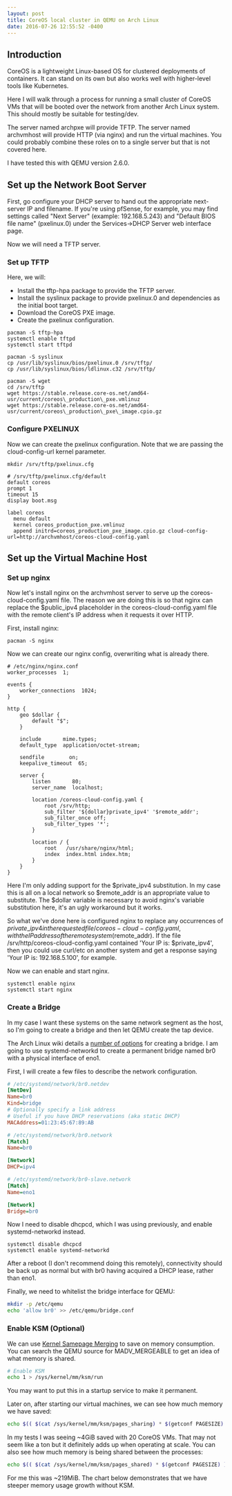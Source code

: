 ```yaml
---
layout: post
title: CoreOS local cluster in QEMU on Arch Linux
date: 2016-07-26 12:55:52 -0400
---
```


Introduction
------------

CoreOS is a lightweight Linux-based OS for clustered deployments of containers. It can stand on its own but also works well with higher-level tools like Kubernetes.

Here I will walk through a process for running a small cluster of CoreOS VMs that will be booted over the network from another Arch Linux system. This should mostly be suitable for testing/dev.

The server named archpxe will provide TFTP. The server named archvmhost will provide HTTP (via nginx) and run the virtual machines. You could probably combine these roles on to a single server but that is not covered here.

I have tested this with QEMU version 2.6.0.

Set up the Network Boot Server
------------------------------

First, go configure your DHCP server to hand out the appropriate next-server IP and filename. If you're using pfSense, for example, you may find settings called "Next Server" (example: 192.168.5.243) and "Default BIOS file name" (pxelinux.0) under the Services-&gt;DHCP Server web interface page.

Now we will need a TFTP server.

### Set up TFTP

Here, we will:

-   Install the tftp-hpa package to provide the TFTP server.
-   Install the syslinux package to provide pxelinux.0 and dependencies as the initial boot target.
-   Download the CoreOS PXE image.
-   Create the pxelinux configuration.

```
pacman -S tftp-hpa
systemctl enable tftpd
systemctl start tftpd

pacman -S syslinux
cp /usr/lib/syslinux/bios/pxelinux.0 /srv/tftp/
cp /usr/lib/syslinux/bios/ldlinux.c32 /srv/tftp/

pacman -S wget
cd /srv/tftp
wget https://stable.release.core-os.net/amd64-usr/current/coreos\_production\_pxe.vmlinuz
wget https://stable.release.core-os.net/amd64-usr/current/coreos\_production\_pxe\_image.cpio.gz
```

### Configure PXELINUX

Now we can create the pxelinux configuration. Note that we are passing the cloud-config-url kernel parameter.

```
mkdir /srv/tftp/pxelinux.cfg
```
```
# /srv/tftp/pxelinux.cfg/default
default coreos
prompt 1
timeout 15
display boot.msg

label coreos
  menu default
  kernel coreos_production_pxe.vmlinuz
  append initrd=coreos_production_pxe_image.cpio.gz cloud-config-url=http://archvmhost/coreos-cloud-config.yaml
```

Set up the Virtual Machine Host
-------------------------------

### Set up nginx

Now let's install nginx on the archvmhost server to serve up the coreos-cloud-config.yaml file. The reason we are doing this is so that nginx can replace the $public\_ipv4 placeholder in the coreos-cloud-config.yaml file with the remote client's IP address when it requests it over HTTP.

First, install nginx:

```
pacman -S nginx
```

Now we can create our nginx config, overwriting what is already there.

```
# /etc/nginx/nginx.conf
worker_processes  1;

events {
    worker_connections  1024;
}

http {
    geo $dollar {
        default "$";
    }

    include       mime.types;
    default_type  application/octet-stream;

    sendfile        on;
    keepalive_timeout  65;

    server {
        listen       80;
        server_name  localhost;

        location /coreos-cloud-config.yaml {
            root /srv/http;
            sub_filter '${dollar}private_ipv4' '$remote_addr';
            sub_filter_once off;
            sub_filter_types '*';
        }

        location / {
            root   /usr/share/nginx/html;
            index  index.html index.htm;
        }
    }
}
```

Here I'm only adding support for the $private\_ipv4 substitution. In my case this is all on a local network so $remote\_addr is an appropriate value to substitute. The $dollar variable is necessary to avoid nginx's variable substitution here, it's an ugly workaround but it works.

So what we've done here is configured nginx to replace any occurrences of $private\_ipv4 in the requested file /coreos-cloud-config.yaml, with the IP address of the remote system ($remote\_addr). If the file /srv/http/coreos-cloud-config.yaml contained 'Your IP is: $private\_ipv4', then you could use curl/etc on another system and get a response saying 'Your IP is: 192.168.5.100', for example.

Now we can enable and start nginx.

```
systemctl enable nginx
systemctl start nginx
```

### Create a Bridge

In my case I want these systems on the same network segment as the host, so I'm going to create a bridge and then let QEMU create the tap device.

The Arch Linux wiki details a [number of options](https://wiki.archlinux.org/index.php/Network_bridge) for creating a bridge.
I am going to use systemd-networkd to create a permanent bridge named br0 with a physical interface of eno1.

First, I will create a few files to describe the network configuration.

```ini
# /etc/systemd/network/br0.netdev
[NetDev]
Name=br0
Kind=bridge
# Optionally specify a link address
# Useful if you have DHCP reservations (aka static DHCP)
MACAddress=01:23:45:67:89:AB
```

```ini
# /etc/systemd/network/br0.network
[Match]
Name=br0

[Network]
DHCP=ipv4
```
```ini
# /etc/systemd/network/br0-slave.network
[Match]
Name=eno1

[Network]
Bridge=br0
```

Now I need to disable dhcpcd, which I was using previously, and enable systemd-networkd instead.

```
systemctl disable dhcpcd
systemctl enable systemd-networkd
```

After a reboot (I don't recommend doing this remotely), connectivity should be back up as normal but with br0 having acquired a DHCP lease, rather than eno1.

Finally, we need to whitelist the bridge interface for QEMU:

```bash
mkdir -p /etc/qemu
echo 'allow br0' >> /etc/qemu/bridge.conf
```

### Enable KSM (Optional)

We can use [Kernel Samepage Merging](http://www.linux-kvm.org/page/KSM) to save on memory consumption. You can search the QEMU source for MADV\_MERGEABLE to get an idea of what memory is shared.

```bash
# Enable KSM
echo 1 > /sys/kernel/mm/ksm/run
```

You may want to put this in a startup service to make it permanent.

Later on, after starting our virtual machines, we can see how much memory we have saved:

```bash
echo $(( $(cat /sys/kernel/mm/ksm/pages_sharing) * $(getconf PAGESIZE) )) | numfmt --to=iec-i
```

In my tests I was seeing ~4GiB saved with 20 CoreOS VMs. That may not seem like a ton but it definitely adds up when operating at scale. You can also see how much memory is being shared between the processes:

```bash
echo $(( $(cat /sys/kernel/mm/ksm/pages_shared) * $(getconf PAGESIZE) )) | numfmt --to=iec-i
```

For me this was ~219MiB. The chart below demonstrates that we have steeper memory usage growth without KSM.

<div id="ksm_curve_chart" style="width: 800px; height: 500px">
</div>

<script type="text/javascript" src="https://www.gstatic.com/charts/loader.js"></script>
<script type="text/javascript">
  google.charts.load('current', {'packages':['corechart']});
  google.charts.setOnLoadCallback(drawChart);

  function drawChart() {
    var data = google.visualization.arrayToDataTable([
      ['VMs', 'Without KSM', 'With KSM'],
      ['1',  384,      384],
      ['2',  768,      549],
      ['3',  1152,       714],
      ['4',  1536,      879],
      ['5',  1920,      1044],
      ['6',  2304,      1209],
      ['7',  2688,      1374],
      ['8',  3072,      1539],
      ['9',  3456,      1704],
      ['10',  3840,     1869],
      ['11',  4224,     2034],
      ['12',  4608,     2199],
      ['13',  4992,     2364],
      ['14',  5376,     2529],
      ['15',  5760,     2694],
      ['16',  6144,     2859],
      ['17',  6528,     3024],
      ['18',  6912,     3189],
      ['19',  7296,     3354],
      ['20',  7680,     3519],
    ]);

    var options = {
      title: 'Memory Usage of QEMU VMs With and Without KSM',
      curveType: 'function',
      legend: { position: 'bottom' },
      hAxis: { title: 'Number of VMs' },
      vAxis: { title: 'Memory Usage (MiB)' }
    };

    var chart = new google.visualization.LineChart(document.getElementById('ksm_curve_chart'));

    chart.draw(data, options);
  }
</script>

Create a Cloudinit Template
---------------------------

Finally we can create our cloudinit config template. I say template because we are going to put in a placeholder for `<DISCOVERY_URL>` that a script will replace when run.

You will want to substitute your own public key here for SSH access (username 'core'). Or you could create a separate user as documented in the CoreOS cloudinit docs.

`coreos-cloud-config.yaml.template`

```yaml
#cloud-config
ssh_authorized_keys:
  - ssh-rsa AAAAB3NzaC1yc2[...] (REPLACE THIS)

coreos:
  units:
    - name: etcd2.service
      command: start
    - name: fleet.service
      command: start

  etcd2:
    discovery: <DISCOVERY_URL>
    advertise-client-urls: "http://$private_ipv4:2379"
    initial-advertise-peer-urls: "http://$private_ipv4:2380"
    listen-client-urls: "http://0.0.0.0:2379"
    listen-peer-urls: "http://$private_ipv4:2380"
```

`<DISCOVERY_URL>` would normally look something like this: `https://discovery.etcd.io/9e0aeb71f9b477f38e953f0050478666`. However, these URLs are one-time use (for each cluster) and require knowing the cluster size ahead of time. They are generated by going to a URL like: `https://discovery.etcd.io/new?size=3`.

Because of this, we put in a placeholder that our script will substitute after dynamically allocating a new discovery URL during invocation.

Start the Cluster
-----------------

First, we need qemu:

```
pacman -S qemu
```

Then, we'll put a little script together:

`start_coreos_cluster.sh`

```bash
#!/bin/bash
set -eu -o pipefail

USAGE="Usage: $0 <cloudinit-template> <count>"

STAGGER_TIME_SEC=1.0
VM_MEMORY_MB=1024
VM_CORES=1
BRIDGE_NAME=br0

function usage {
    echo "$USAGE"
    exit 1
}

[[ $# -ne 2 ]] && usage

cloudinit_template=$1
count=$2

discovery_url=$(curl -s "https://discovery.etcd.io/new?size=$count")
echo "Discovery URL: $discovery_url"

sed "s|<DISCOVERY_URL>|$discovery_url|" "$cloudinit_template" > /srv/http/coreos-cloud-config.yaml

for (( i = 1; i <= $count; i++ ))
do
    digits=$(printf "%02x" "$i")
    vm_name="coreos_$digits"
    vm_mac="52:54:00:12:34:$digits"
    qemu-system-x86_64 -name "$vm_name" \
        -m 1024 \
        -net bridge \
        -net nic,vlan=0,model=virtio,macaddr=$vm_mac \
        -boot n \
        -machine accel=kvm \
        -cpu host \
        -smp "$VM_CORES" \
        -display none &

    sleep "$STAGGER_TIME_SEC"
done
```

We can call this like so: `./start_coreos_cluster.sh coreos-cloud-config.yaml.template 3` to start a 3-node CoreOS cluster.

The script does the following:

-   Retrieves a new discovery URL based on the size of the cluster specified.
-   Substitutes that URL in place of the `<DISCOVERY_URL>` placeholder in the specified config template.
-   Starts a QEMU VM in the background that will network boot. The MAC addresses are specifically set to avoid conflicts.

There are also a few settings up at the top of the script:

| variable           | default | description                                |
|--------------------|---------|--------------------------------------------|
| STAGGER\_TIME\_SEC | 1.0     | Time, in seconds, between starting each VM |
| VM\_MEMORY\_MB     | 1024    | Amount of memory for each VM in MiB        |
| VM\_CORES          | 1       | Number of processor cores for each VM      |
| BRIDGE\_NAME       | br0     | Name of the network bridge device          |

Confirm Functionality
---------------------

There are a few items to check that the cluster is healthy.

First, check the discovery URL in a browser or with curl. For example:

```
curl -s https://discovery.etcd.io/57de7e09a1376036179ca4b3092f40cc | jq
```
```json
{
  "action": "get",
  "node": {
    "key": "/_etcd/registry/57de7e09a1376036179ca4b3092f40cc",
    "dir": true,
    "nodes": [
      {
        "key": "/_etcd/registry/57de7e09a1376036179ca4b3092f40cc/3470e6055e4e1119",
        "value": "a1576454e3bf449d9fd98c3d6b28006a=http://192.168.5.236:2380",
        "modifiedIndex": 1149021445,
        "createdIndex": 1149021445
      },
      {
        "key": "/_etcd/registry/57de7e09a1376036179ca4b3092f40cc/dc0df5ec4a3f1c1f",
        "value": "002ce5c216ec446fad0fdf28c4f75b51=http://192.168.5.200:2380",
        "modifiedIndex": 1149021527,
        "createdIndex": 1149021527
      },
      {
        "key": "/_etcd/registry/57de7e09a1376036179ca4b3092f40cc/cd968f42a6e76ec6",
        "value": "c1dff243172643eea483aea66984545a=http://192.168.5.237:2380",
        "modifiedIndex": 1149021548,
        "createdIndex": 1149021548
      },
      {
        "key": "/_etcd/registry/57de7e09a1376036179ca4b3092f40cc/dec55d937871aa93",
        "value": "3ba8ca7970d64d87a395e668de7d8908=http://192.168.5.229:2380",
        "modifiedIndex": 1149021567,
        "createdIndex": 1149021567
      },
      {
        "key": "/_etcd/registry/57de7e09a1376036179ca4b3092f40cc/a365ceee28d65bb5",
        "value": "dd219995e6c04162b5520d7313148dfe=http://192.168.5.231:2380",
        "modifiedIndex": 1149021633,
        "createdIndex": 1149021633
      }
    ],
    "modifiedIndex": 1149020480,
    "createdIndex": 1149020480
  }
}
```
Here I'm piping the output to the 'jq' utility for pretty formatting. You can see all 3 nodes in the array have registered. If this were not the case, the nodes array would be empty or would not exist.

Another thing to do is to simply login to one of the CoreOS nodes and do something like:

```
etcdctl cluster-health
```

Then you may want to throw some data into etcd:

```
etcdctl mk /testing testdata
```

Now on other nodes, make sure the data is there:

```
etcdctl get /testing
```

or
```
curl -sL http://127.0.0.1:2379/v2/keys/testing
```
